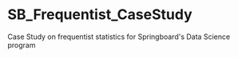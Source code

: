# SB_Frequentist_CaseStudy
Case Study on frequentist statistics for Springboard's Data Science program
